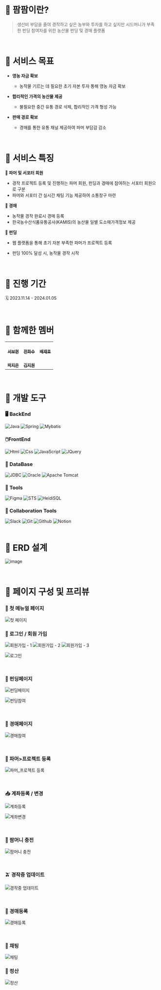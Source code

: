 #  🌽 팜팜이란?
> 생산비 부담을 줄여 경작하고 싶은 농부와 투자를 하고 싶지만 시드머니가 부족한 펀딩 참여자를 위한 농산물 펀딩 및 경매 플랫폼

<br/>

# 🌽 서비스 목표

- **영농 자금 확보**

  - 농작물 기르는 데 필요한 초기 자본 투자 통해 영농 자금 확보

- **합리적인 가격의 농산물 제공**

  - 불필요한 중간 유통 경로 삭제, 합리적인 가격 형성 가능

- **판매 경로 확보**

  - 경매를 통한 유통 채널 제공하여 파머 부담감 감소
<br/>

# 🌽 서비스 특징

**🤝 파머 및 서포터 회원**
- 경작 프로젝트 등록 및 진행하는 파머 회원, 펀딩과 경매에 참여하는 서포터 회원으로 구분
- 파머와 서포터 간 실시간 채팅 기능 제공하여 소통창구 마련
    <br/>
    
**🥔 경매**
- 농작물 경작 완료시 경매 등록
- 한국농수산식품유통공사(KAMIS)의 농산물 일별 도소매가격정보 제공
    <br/>
    
**🛒 펀딩**
- 웹 플랫폼을 통해 초기 자본 부족한 파머가 프로젝트 등록
- 펀딩 100% 달성 시, 농작물 경작 시작
  
    <br/>

# 🌽 진행 기간

🗓️ 2023.11.14 - 2024.01.05


 <br/>
 

# 🌽 함께한 멤버 

<table>
  <tbody>
    <tr>
      <td align="center"><a href="https://github.com/changi123"><br /><sub><b>서보현</b></sub></a><br /></td>
      <td align="center"><a href="https://github.com/ksweeni"><br /><sub><b>전화수</b></sub></a><br /></td>
      <td align="center"><a href="https://github.com/Han-JB15"><br /><sub><b>배재호</b></sub></a><br /></td>
     <tr/>
      <td align="center"><a href="https://github.com/wldms819"><br /><sub><b>박지은</b></sub></a><br /></td>
      <td align="center"><a href="https://github.com/purbluue"><br /><sub><b>김지원</b></sub></a><br /></td>
    </tr>
  </tbody>
</table>

 <br/>

# 🌽 개발 도구

### 🖥️ BackEnd
<div>
<img alt="Java" src ="https://img.shields.io/badge/Java-0769AD.svg?&style=for-the-badge&logo=Spring&logoColor=white"/>
<img alt="Spring" src ="https://img.shields.io/badge/Spring-6DB33F.svg?&style=for-the-badge&logo=Spring&logoColor=white"/>
<img alt="Mybatis" src ="https://img.shields.io/badge/Mybatis-000000.svg?&style=for-the-badge&logo=Databricks&logoColor=white"/>
</div>

### 🖱️FrontEnd
<div>
<img alt="Html" src ="https://img.shields.io/badge/HTML5-E34F26.svg?&style=for-the-badge&logo=HTML5&logoColor=white"/>
<img alt="Css" src ="https://img.shields.io/badge/CSS3-1572B6.svg?&style=for-the-badge&logo=CSS3&logoColor=white"/> 
<img alt="JavaScript" src ="https://img.shields.io/badge/JavaScriipt-F7DF1E.svg?&style=for-the-badge&logo=JavaScript&logoColor=black"/>
<img alt="JQuery" src ="https://img.shields.io/badge/JQuery-0769AD.svg?&style=for-the-badge&logo=JQuery&logoColor=black"/>
</div>

### 🧱 DataBase
<div>
<img alt="JDBC" src ="https://img.shields.io/badge/JDBC-B8DBE4.svg?&style=for-the-badge&logo=Databricks&logoColor=black"/>
<img alt="Oracle" src ="https://img.shields.io/badge/MariaDB-003545.svg?&style=for-the-badge&logo=MariaDB&logoColor=white"/>
<img alt="Apache Tomcat" src ="https://img.shields.io/badge/Apache Tomcat-F8DC75.svg?&style=for-the-badge&logo=Apache Tomcat&logoColor=black"/>
</div>

### 🚀 Tools
<div>
<img alt="Figma" src ="https://img.shields.io/badge/Figma-F24E1E.svg?&style=for-the-badge&logo=Figma&logoColor=white"/>
<img alt="STS" src ="https://img.shields.io/badge/STS-6DB33F.svg?&style=for-the-badge&logo=Spring&logoColor=white"/>
<img alt="HeidiSQL" src ="https://img.shields.io/badge/HeidiSQL-2C8100.svg?&style=for-the-badge&logo=Databricks&logoColor=white"/>
</div>


### 🤝 Collaboration Tools
<div>
<img alt="Slack" src ="https://img.shields.io/badge/Slack-4A154B.svg?&style=for-the-badge&logo=Slack&logoColor=white"/>
<img alt="Git" src ="https://img.shields.io/badge/Git-F05032.svg?&style=for-the-badge&logo=Git&logoColor=white"/>
<img alt="Github" src ="https://img.shields.io/badge/Github-181717.svg?&style=for-the-badge&logo=Github&logoColor=white"/>
<img alt="Notion" src ="https://img.shields.io/badge/Notion-000000.svg?&style=for-the-badge&logo=Notion&logoColor=white"/>
</div>

 <br/>
 

# 🌽 ERD 설계
![image](https://github.com/FarmFarm-1/FarmFarm_Develop/assets/141472393/b2f87369-167f-41f4-8fe6-2bea2149cce6)

 <br/>

 

# 🌽 페이지 구성 및 프리뷰

### 🌱 첫 메뉴얼 페이지
![첫 페이지](https://github.com/FarmFarm-1/FarmFarm_Develop/assets/141472393/d7ee4dea-cebc-4d57-9160-9547ee24bcf1)

### 🎉 로그인 / 회원 가입

![회원가입 - 1](https://github.com/FarmFarm-1/FarmFarm_Develop/assets/141472393/44ed9076-f1eb-46e4-9a6a-7ad736ba5455)
![회원가입 - 2](https://github.com/FarmFarm-1/FarmFarm_Develop/assets/141472393/6efac342-2742-4df0-a5ea-e046e60e38cc)
![회원가입 - 3](https://github.com/FarmFarm-1/FarmFarm_Develop/assets/141472393/27fcc0cb-6d25-43fc-a274-0d3fe0e018be)

![로그인](https://github.com/FarmFarm-1/FarmFarm_Develop/assets/141472393/ace742a5-fe88-44a1-9d53-2459eff0bb69)

 <br/>


### 🍎 펀딩페이지

![펀딩페이지](https://github.com/FarmFarm-1/FarmFarm_Develop/assets/141472393/60ac026c-66db-4a41-a19f-186b74cbcef1)

![펀딩참여](https://github.com/FarmFarm-1/FarmFarm_Develop/assets/141472393/88463572-c2d8-43ef-9201-a9b4c1bbb6df)

 <br/>


### 🍏 경매페이지

![경매참여](https://github.com/FarmFarm-1/FarmFarm_Develop/assets/141472393/cd1b88f0-5f2e-42b3-8e01-0fd9b93f2468)

 <br/>
 
### 🔎 파머>프로젝트 등록

![파머_프로젝트 등록](https://github.com/FarmFarm-1/FarmFarm_Develop/assets/141472393/8a0d68d9-a876-41bc-9904-1a0b99649745)

 <br/>
 
### 📥 계좌등록 / 변경

![계좌등록](https://github.com/FarmFarm-1/FarmFarm_Develop/assets/141472393/84ae1c18-6520-456d-9248-3d10164e2a0c)

![계좌변경](https://github.com/FarmFarm-1/FarmFarm_Develop/assets/141472393/3c55e5a4-ac13-4dad-aaf9-7cf60bb792da)

 <br/>
 
### 🎁 팜머니 충전

![팜머니 충전](https://github.com/FarmFarm-1/FarmFarm_Develop/assets/141472393/b77a2c98-796a-449c-9383-11a2f55b939e)

 <br/>
 
### 🫒 경작중 업데이트

![경작중 업데이트](https://github.com/FarmFarm-1/FarmFarm_Develop/assets/141472393/88e487e3-1533-477a-9e3a-de1d4e4dc595)

 <br/>
 
### 🔎 경매등록

![경매등록](https://github.com/FarmFarm-1/FarmFarm_Develop/assets/141472393/6fe54bb5-7ae4-4719-9b40-ab74d6743405)

 <br/>

### 🎁 채팅

![채팅](https://github.com/FarmFarm-1/FarmFarm_Develop/assets/141472393/38a964ef-b991-4052-aee9-f9473272d7b7)

### 💸 정산

![정산](https://github.com/FarmFarm-1/FarmFarm_Develop/assets/141472393/62d63ecd-8212-48c4-9433-4363aa0f4f16)


 <br/>
 

